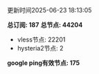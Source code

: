更新时间2025-06-23 18:13:05

**总订阅: 187**
**总节点: 44204**
- vless节点: 22201
- hysteria2节点: 2

**google ping有效节点: 175**
